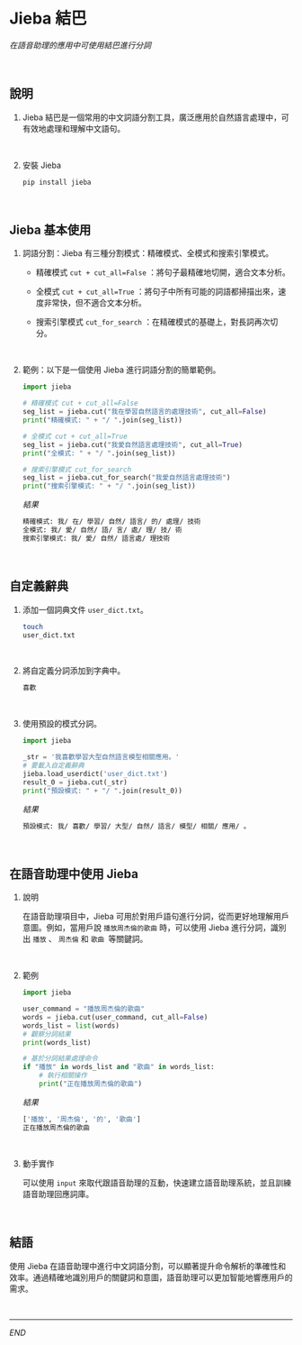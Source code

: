 # Jieba 結巴

_在語音助理的應用中可使用結巴進行分詞_

<br>

## 說明
1. Jieba 結巴是一個常用的中文詞語分割工具，廣泛應用於自然語言處理中，可有效地處理和理解中文語句。

<br>

2. 安裝 Jieba
   
   ```bash
   pip install jieba
   ```

<br>

## Jieba 基本使用

1.  詞語分割：Jieba 有三種分割模式：精確模式、全模式和搜索引擎模式。

    - 精確模式 `cut + cut_all=False` ：將句子最精確地切開，適合文本分析。

    - 全模式 `cut + cut_all=True` ：將句子中所有可能的詞語都掃描出來，速度非常快，但不適合文本分析。

    - 搜索引擎模式 `cut_for_search` ：在精確模式的基礎上，對長詞再次切分。

<br>

2. 範例：以下是一個使用 Jieba 進行詞語分割的簡單範例。

    ```python
    import jieba

    # 精確模式 cut + cut_all=False
    seg_list = jieba.cut("我在學習自然語言的處理技術", cut_all=False)
    print("精確模式: " + "/ ".join(seg_list))

    # 全模式 cut + cut_all=True
    seg_list = jieba.cut("我愛自然語言處理技術", cut_all=True)
    print("全模式: " + "/ ".join(seg_list))

    # 搜索引擎模式 cut_for_search
    seg_list = jieba.cut_for_search("我愛自然語言處理技術")
    print("搜索引擎模式: " + "/ ".join(seg_list))
    ```
    _結果_
    ```bash
    精確模式: 我/ 在/ 學習/ 自然/ 語言/ 的/ 處理/ 技術
    全模式: 我/ 愛/ 自然/ 語/ 言/ 處/ 理/ 技/ 術
    搜索引擎模式: 我/ 愛/ 自然/ 語言處/ 理技術
    ```

<br>

## 自定義辭典

1. 添加一個詞典文件 `user_dict.txt`。

    ```bash
    touch 
    user_dict.txt
    ```

<br>

2. 將自定義分詞添加到字典中。

    ```txt
    喜歡
    ```

<br>

3. 使用預設的模式分詞。

    ```python
    import jieba

    _str = '我喜歡學習大型自然語言模型相關應用。'
    # 要載入自定義辭典
    jieba.load_userdict('user_dict.txt')
    result_0 = jieba.cut(_str)
    print("預設模式: " + "/ ".join(result_0))
    ```

    _結果_

    ```bash
    預設模式: 我/ 喜歡/ 學習/ 大型/ 自然/ 語言/ 模型/ 相關/ 應用/ 。
    ```

<br>

## 在語音助理中使用 Jieba

1. 說明

    在語音助理項目中，Jieba 可用於對用戶語句進行分詞，從而更好地理解用戶意圖。例如，當用戶說 `播放周杰倫的歌曲` 時，可以使用 Jieba 進行分詞，識別出 `播放` 、 `周杰倫` 和 `歌曲 `等關鍵詞。

<br>

2.  範例

    ```python
    import jieba

    user_command = "播放周杰倫的歌曲"
    words = jieba.cut(user_command, cut_all=False)
    words_list = list(words)
    # 觀察分詞結果
    print(words_list)

    # 基於分詞結果處理命令
    if "播放" in words_list and "歌曲" in words_list:
        # 執行相關操作
        print("正在播放周杰倫的歌曲")
    ```
    _結果_
    ```bash
    ['播放', '周杰倫', '的', '歌曲']
    正在播放周杰倫的歌曲
    ```

<br>

3. 動手實作

    可以使用 `input` 來取代跟語音助理的互動，快速建立語音助理系統，並且訓練語音助理回應詞庫。

<br>

## 結語

使用 Jieba 在語音助理中進行中文詞語分割，可以顯著提升命令解析的準確性和效率。通過精確地識別用戶的關鍵詞和意圖，語音助理可以更加智能地響應用戶的需求。


<br>

---

_END_